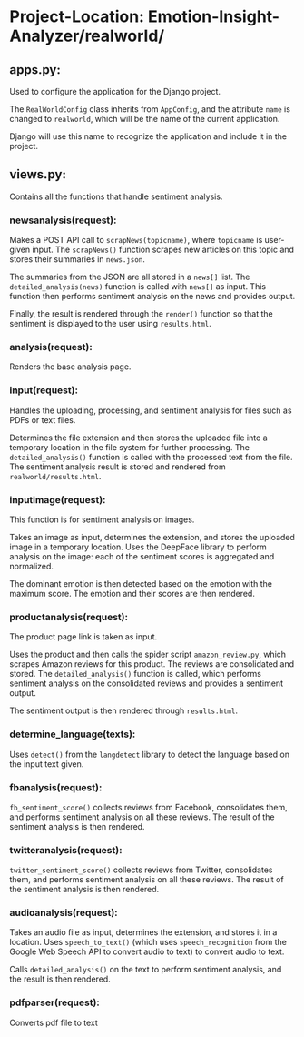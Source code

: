 # Project-Location: Emotion-Insight-Analyzer/realworld/

## apps.py:
Used to configure the application for the Django project.

The `RealWorldConfig` class inherits from `AppConfig`, and the attribute `name` is changed to `realworld`, which will be the name of the current application.

Django will use this name to recognize the application and include it in the project.

## views.py:
Contains all the functions that handle sentiment analysis.

### newsanalysis(request):
Makes a POST API call to `scrapNews(topicname)`, where `topicname` is user-given input. The `scrapNews()` function scrapes new articles on this topic and stores their summaries in `news.json`.

The summaries from the JSON are all stored in a `news[]` list. The `detailed_analysis(news)` function is called with `news[]` as input. This function then performs sentiment analysis on the news and provides output.

Finally, the result is rendered through the `render()` function so that the sentiment is displayed to the user using `results.html`.

### analysis(request):
Renders the base analysis page.

### input(request):
Handles the uploading, processing, and sentiment analysis for files such as PDFs or text files.

Determines the file extension and then stores the uploaded file into a temporary location in the file system for further processing. The `detailed_analysis()` function is called with the processed text from the file. The sentiment analysis result is stored and rendered from `realworld/results.html`.

### inputimage(request):
This function is for sentiment analysis on images.

Takes an image as input, determines the extension, and stores the uploaded image in a temporary location. Uses the DeepFace library to perform analysis on the image: each of the sentiment scores is aggregated and normalized.

The dominant emotion is then detected based on the emotion with the maximum score. The emotion and their scores are then rendered.

### productanalysis(request):
The product page link is taken as input.

Uses the product and then calls the spider script `amazon_review.py`, which scrapes Amazon reviews for this product. The reviews are consolidated and stored. The `detailed_analysis()` function is called, which performs sentiment analysis on the consolidated reviews and provides a sentiment output.

The sentiment output is then rendered through `results.html`.

### determine_language(texts):
Uses `detect()` from the `langdetect` library to detect the language based on the input text given.

### fbanalysis(request):
`fb_sentiment_score()` collects reviews from Facebook, consolidates them, and performs sentiment analysis on all these reviews. The result of the sentiment analysis is then rendered.

### twitteranalysis(request):
`twitter_sentiment_score()` collects reviews from Twitter, consolidates them, and performs sentiment analysis on all these reviews. The result of the sentiment analysis is then rendered.

### audioanalysis(request):
Takes an audio file as input, determines the extension, and stores it in a location. Uses `speech_to_text()` (which uses `speech_recognition` from the Google Web Speech API to convert audio to text) to convert audio to text.

Calls `detailed_analysis()` on the text to perform sentiment analysis, and the result is then rendered.

### pdfparser(request):
Converts pdf file to text
